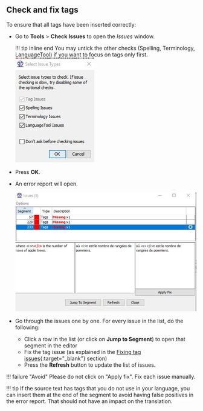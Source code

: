 ## Check and fix tags

To ensure that all tags have been inserted correctly:

- Go to **Tools** > **Check Issues** to open the _Issues_ window.

   !!! tip inline end
   You may untick the other checks (Spelling, Terminology, LanguageTool) if you want to focus on tags only first.
   ![](../_img/33_check_issues.jpg)

- Press **OK**.
- An error report will open.

   ![](../_img/34_error_report.jpg)

- Go through the issues one by one. For every issue in the list, do the following:

   - Click a row in the list (or click on **Jump to Segment**) to open that segment in the editor
   - Fix the tag issue (as explained in the [Fixing tag issues](../tags/#fixing-tag-issues){:target="\_blank"} section)
   - Press the **Refresh** button to update the list of issues.

!!! failure "Avoid"
    Please do not click on "Apply fix". Fix each issue manually.

!!! tip
    If the source text has tags that you do not use in your language, you can insert them at the end of the segment to avoid having false positives in the error report. That should not have an impact on the translation.
